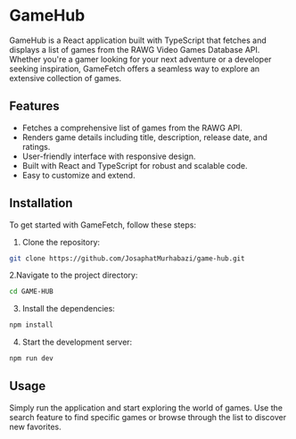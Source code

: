 # GameHub

GameHub is a React application built with TypeScript that fetches and displays a list of games from the RAWG Video Games Database API. Whether you're a gamer looking for your next adventure or a developer seeking inspiration, GameFetch offers a seamless way to explore an extensive collection of games.

## Features

- Fetches a comprehensive list of games from the RAWG API.
- Renders game details including title, description, release date, and ratings.
- User-friendly interface with responsive design.
- Built with React and TypeScript for robust and scalable code.
- Easy to customize and extend.

## Installation

To get started with GameFetch, follow these steps:

1. Clone the repository:

```bash
git clone https://github.com/JosaphatMurhabazi/game-hub.git
```

2.Navigate to the project directory:

```bash
cd GAME-HUB
```

3. Install the dependencies:

```bash
npm install
```

4. Start the development server:

```bash
npm run dev
```

## Usage

Simply run the application and start exploring the world of games. Use the search feature to find specific games or browse through the list to discover new favorites.
